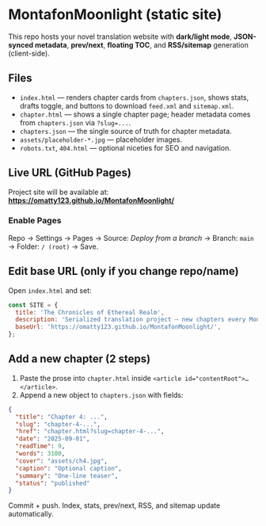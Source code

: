 # MontafonMoonlight (static site)

This repo hosts your novel translation website with **dark/light mode**, **JSON-synced metadata**, **prev/next**, **floating TOC**, and **RSS/sitemap** generation (client-side).

## Files
- `index.html` — renders chapter cards from `chapters.json`, shows stats, drafts toggle, and buttons to download `feed.xml` and `sitemap.xml`.
- `chapter.html` — shows a single chapter page; header metadata comes from `chapters.json` via `?slug=...`.
- `chapters.json` — the single source of truth for chapter metadata.
- `assets/placeholder-*.jpg` — placeholder images.
- `robots.txt`, `404.html` — optional niceties for SEO and navigation.

## Live URL (GitHub Pages)
Project site will be available at:
**https://omatty123.github.io/MontafonMoonlight/**

### Enable Pages
Repo → Settings → Pages → Source: *Deploy from a branch* → Branch: `main` → Folder: `/ (root)` → Save.

## Edit base URL (only if you change repo/name)
Open `index.html` and set:
```js
const SITE = {
  title: 'The Chronicles of Ethereal Realm',
  description: 'Serialized translation project — new chapters every Monday.',
  baseUrl: 'https://omatty123.github.io/MontafonMoonlight/',
};
```

## Add a new chapter (2 steps)
1. Paste the prose into `chapter.html` inside `<article id="contentRoot">…</article>`.
2. Append a new object to `chapters.json` with fields:
```json
{
  "title": "Chapter 4: ...",
  "slug": "chapter-4-...",
  "href": "chapter.html?slug=chapter-4-...",
  "date": "2025-09-01",
  "readTime": 9,
  "words": 3100,
  "cover": "assets/ch4.jpg",
  "caption": "Optional caption",
  "summary": "One-line teaser",
  "status": "published"
}
```
Commit + push. Index, stats, prev/next, RSS, and sitemap update automatically.
